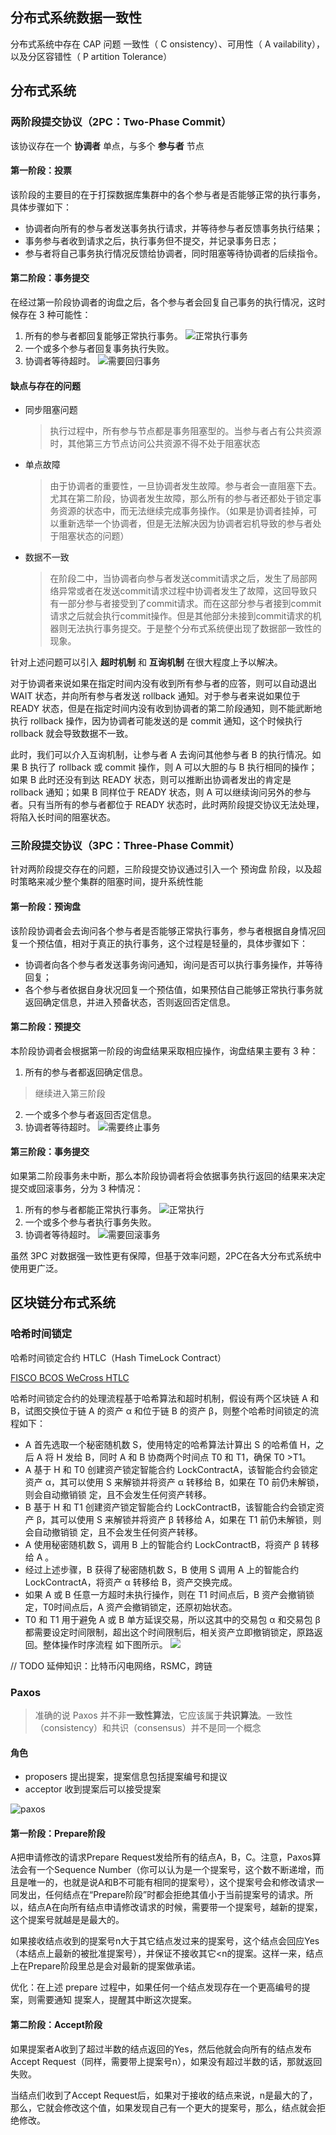 分布式系统数据一致性
--------------
分布式系统中存在 CAP 问题
一致性（ C onsistency）、可用性（ A vailability），以及分区容错性（ P artition Tolerance）

## 分布式系统
### 两阶段提交协议（2PC：Two-Phase Commit）
该协议存在一个 **协调者** 单点，与多个 **参与者** 节点

#### 第一阶段：投票
该阶段的主要目的在于打探数据库集群中的各个参与者是否能够正常的执行事务，具体步骤如下：
* 协调者向所有的参与者发送事务执行请求，并等待参与者反馈事务执行结果；
* 事务参与者收到请求之后，执行事务但不提交，并记录事务日志；
* 参与者将自己事务执行情况反馈给协调者，同时阻塞等待协调者的后续指令。

#### 第二阶段：事务提交
在经过第一阶段协调者的询盘之后，各个参与者会回复自己事务的执行情况，这时候存在 3 种可能性：
1. 所有的参与者都回复能够正常执行事务。
![正常执行事务](../assets/img/distributed-transaction-2-phase-1.png)
2. 一个或多个参与者回复事务执行失败。
3. 协调者等待超时。
![需要回归事务](../assets/img/distributed-transaction-2-phase-2.png)

#### 缺点与存在的问题
* 同步阻塞问题
  > 执行过程中，所有参与节点都是事务阻塞型的。当参与者占有公共资源时，其他第三方节点访问公共资源不得不处于阻塞状态

* 单点故障
  > 由于协调者的重要性，一旦协调者发生故障。参与者会一直阻塞下去。尤其在第二阶段，协调者发生故障，那么所有的参与者还都处于锁定事务资源的状态中，而无法继续完成事务操作。（如果是协调者挂掉，可以重新选举一个协调者，但是无法解决因为协调者宕机导致的参与者处于阻塞状态的问题）

* 数据不一致
  > 在阶段二中，当协调者向参与者发送commit请求之后，发生了局部网络异常或者在发送commit请求过程中协调者发生了故障，这回导致只有一部分参与者接受到了commit请求。而在这部分参与者接到commit请求之后就会执行commit操作。但是其他部分未接到commit请求的机器则无法执行事务提交。于是整个分布式系统便出现了数据部一致性的现象。

针对上述问题可以引入 **超时机制** 和 **互询机制** 在很大程度上予以解决。

对于协调者来说如果在指定时间内没有收到所有参与者的应答，则可以自动退出 WAIT 状态，并向所有参与者发送 rollback 通知。对于参与者来说如果位于 READY 状态，但是在指定时间内没有收到协调者的第二阶段通知，则不能武断地执行 rollback 操作，因为协调者可能发送的是 commit 通知，这个时候执行 rollback 就会导致数据不一致。

此时，我们可以介入互询机制，让参与者 A 去询问其他参与者 B 的执行情况。如果 B 执行了 rollback 或 commit 操作，则 A 可以大胆的与 B 执行相同的操作；如果 B 此时还没有到达 READY 状态，则可以推断出协调者发出的肯定是 rollback 通知；如果 B 同样位于 READY 状态，则 A 可以继续询问另外的参与者。只有当所有的参与者都位于 READY 状态时，此时两阶段提交协议无法处理，将陷入长时间的阻塞状态。

### 三阶段提交协议（3PC：Three-Phase Commit）
针对两阶段提交存在的问题，三阶段提交协议通过引入一个 预询盘 阶段，以及超时策略来减少整个集群的阻塞时间，提升系统性能

#### 第一阶段：预询盘
该阶段协调者会去询问各个参与者是否能够正常执行事务，参与者根据自身情况回复一个预估值，相对于真正的执行事务，这个过程是轻量的，具体步骤如下：
* 协调者向各个参与者发送事务询问通知，询问是否可以执行事务操作，并等待回复；
* 各个参与者依据自身状况回复一个预估值，如果预估自己能够正常执行事务就返回确定信息，并进入预备状态，否则返回否定信息。

#### 第二阶段：预提交
本阶段协调者会根据第一阶段的询盘结果采取相应操作，询盘结果主要有 3 种：
1. 所有的参与者都返回确定信息。
  > 继续进入第三阶段
2. 一个或多个参与者返回否定信息。
3. 协调者等待超时。
![需要终止事务](../assets/img/distributed-transaction-3-phase-1.png)

#### 第三阶段：事务提交
如果第二阶段事务未中断，那么本阶段协调者将会依据事务执行返回的结果来决定提交或回滚事务，分为 3 种情况：
1. 所有的参与者都能正常执行事务。
![正常执行](../assets/img/distributed-transaction-3-phase-2.png)
2. 一个或多个参与者执行事务失败。
3. 协调者等待超时。
![需要回滚事务](../assets/img/distributed-transaction-3-phase-3.png)

虽然 3PC 对数据强一致性更有保障，但基于效率问题，2PC在各大分布式系统中使用更广泛。

## 区块链分布式系统
### 哈希时间锁定
哈希时间锁定合约 HTLC（Hash TimeLock Contract）

[FISCO BCOS WeCross HTLC](https://github.com/JimmyShi22/WeCross/blob/ca56c8a3d432b48dc9bc69f400240964abaf9211/src/main/resources/chains-sample/bcos/htlc/HTLC.sol)

哈希时间锁定合约的处理流程基于哈希算法和超时机制，假设有两个区块链 A 和 B，试图交换位于链 A 的资产 α 和位于链 B 的资产 β，则整个哈希时间锁定的流程如下：
* A 首先选取一个秘密随机数 S，使用特定的哈希算法计算出 S 的哈希值 H，之后 A 将 H 发给 B，同时 A 和 B 协商两个时间点 T0 和 T1，确保 T0 >T1。
* A 基于 H 和 T0 创建资产锁定智能合约 LockContractA，该智能合约会锁定资产 α，其可以使用 S 来解锁并将资产 α 转移给 B，如果在 T0 前仍未解锁，则会自动撤销锁
定，且不会发生任何资产转移。
* B 基于 H 和 T1 创建资产锁定智能合约 LockContractB，该智能合约会锁定资产 β，其可以使用 S 来解锁并将资产 β 转移给 A，如果在 T1 前仍未解锁，则会自动撤销锁
定，且不会发生任何资产转移。
* A 使用秘密随机数 S，调用 B 上的智能合约 LockContractB，将资产 β 转移给 A 。
* 经过上述步骤，B 获得了秘密随机数 S，B 使用 S 调用 A 上的智能合约 LockContractA，将资产 α 转移给 B，资产交换完成。
* 如果 A 或 B 任意一方超时未执行操作，则在 T1 时间点后，B 资产会撤销锁定，T0时间点后，A 资产会撤销锁定，还原初始状态。
* T0 和 T1 用于避免 A 或 B 单方延误交易，所以这其中的交易包 α 和交易包 β 都需要设定时间限制，超出这个时间限制后，相关资产立即撤销锁定，原路返回。整体操作时序流程
如下图所示。
![](../assets/img/HTLC.png)



// TODO 延伸知识：比特币闪电网络，RSMC，跨链

### Paxos

> 准确的说 Paxos 并不非**一致性算法**，它应该属于**共识算法**。一致性（consistency）和共识（consensus）并不是同一个概念

#### 角色
* proposers 提出提案，提案信息包括提案编号和提议
* acceptor 收到提案后可以接受提案

![paxos](../assets/img/paxos-flow.png)

#### 第一阶段：Prepare阶段

A把申请修改的请求Prepare Request发给所有的结点A，B，C。注意，Paxos算法会有一个Sequence Number（你可以认为是一个提案号，这个数不断递增，而且是唯一的，也就是说A和B不可能有相同的提案号），这个提案号会和修改请求一同发出，任何结点在“Prepare阶段”时都会拒绝其值小于当前提案号的请求。所以，结点A在向所有结点申请修改请求的时候，需要带一个提案号，越新的提案，这个提案号就越是是最大的。

如果接收结点收到的提案号n大于其它结点发过来的提案号，这个结点会回应Yes（本结点上最新的被批准提案号），并保证不接收其它<n的提案。这样一来，结点上在Prepare阶段里总是会对最新的提案做承诺。

优化：在上述 prepare 过程中，如果任何一个结点发现存在一个更高编号的提案，则需要通知 提案人，提醒其中断这次提案。

#### 第二阶段：Accept阶段

如果提案者A收到了超过半数的结点返回的Yes，然后他就会向所有的结点发布Accept Request（同样，需要带上提案号n），如果没有超过半数的话，那就返回失败。

当结点们收到了Accept Request后，如果对于接收的结点来说，n是最大的了，那么，它就会修改这个值，如果发现自己有一个更大的提案号，那么，结点就会拒绝修改。
